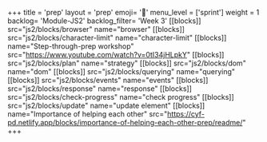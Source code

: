 +++
title = 'prep'
layout = 'prep'
emoji= '📝'
menu_level = ['sprint']
weight = 1
backlog= 'Module-JS2'
backlog_filter= 'Week 3'
[[blocks]]
src="js2/blocks/browser"
name="browser"
[[blocks]]
src="js2/blocks/character-limit"
name="character-limit"
[[blocks]]
name="Step-through-prep workshop"
src="https://www.youtube.com/watch?v=0tI34jHLpkY"
[[blocks]]
src="js2/blocks/plan"
name="strategy"
[[blocks]]
src="js2/blocks/dom"
name="dom"
[[blocks]]
src="js2/blocks/querying"
name="querying"
[[blocks]]
src="js2/blocks/events"
name="events"
[[blocks]]
src="js2/blocks/response"
name="response"
[[blocks]]
src="js2/blocks/check-progress"
name="check progress"
[[blocks]]
src="js2/blocks/update"
name="update element"
[[blocks]]
name="Importance of helping each other"
src="https://cyf-pd.netlify.app/blocks/importance-of-helping-each-other-prep/readme/"
+++
